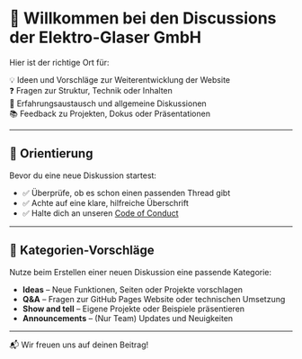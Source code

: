 # 👋 Willkommen bei den Discussions der Elektro-Glaser GmbH

Hier ist der richtige Ort für:

💡 Ideen und Vorschläge zur Weiterentwicklung der Website  
❓ Fragen zur Struktur, Technik oder Inhalten  
🧩 Erfahrungsaustausch und allgemeine Diskussionen  
📚 Feedback zu Projekten, Dokus oder Präsentationen

---

## 🧭 Orientierung

Bevor du eine neue Diskussion startest:

- ✅ Überprüfe, ob es schon einen passenden Thread gibt
- ✅ Achte auf eine klare, hilfreiche Überschrift
- ✅ Halte dich an unseren [Code of Conduct](../CODE_OF_CONDUCT.md)

---

## 🧵 Kategorien-Vorschläge

Nutze beim Erstellen einer neuen Diskussion eine passende Kategorie:

- **Ideas** – Neue Funktionen, Seiten oder Projekte vorschlagen
- **Q&A** – Fragen zur GitHub Pages Website oder technischen Umsetzung
- **Show and tell** – Eigene Projekte oder Beispiele präsentieren
- **Announcements** – (Nur Team) Updates und Neuigkeiten

---

📬 Wir freuen uns auf deinen Beitrag!
